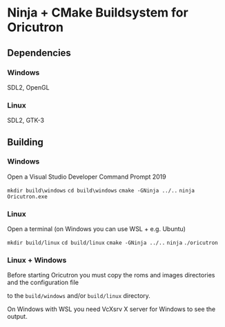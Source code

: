 # Ninja + CMake Buildsystem for Oricutron

## Dependencies

### Windows

SDL2, OpenGL

### Linux

SDL2, GTK-3

## Building

### Windows

Open a Visual Studio Developer Command Prompt 2019

`mkdir build\windows`
`cd build\windows`
`cmake -GNinja ../..`
`ninja`
`Oricutron.exe`

### Linux

Open a terminal (on Windows you can use WSL + e.g. Ubuntu)

`mkdir build/linux`
`cd build/linux`
`cmake -GNinja ../..`
`ninja`
`./oricutron`

### Linux + Windows

Before starting Oricutron you must copy the roms and images directories and the configuration file

to the `build/windows` and/or `build/linux` directory.

On Windows with WSL you need VcXsrv X server for Windows to see the output.

